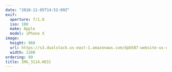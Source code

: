 ```yaml
---
date: "2018-11-05T14:52:09Z"
exif:
  aperture: f/1.8
  iso: 100
  make: Apple
  model: iPhone X
image:
  height: 960
  url: https://s3.dualstack.us-east-1.amazonaws.com/dpb587-website-us-east-1/asset/gallery/2018-europe-trip/47c25287-8f1e-2093-0b30-f9db3ac3b43b~1280.jpg
  width: 1280
ordering: 89
title: IMG_3114.HEIC
---
```

